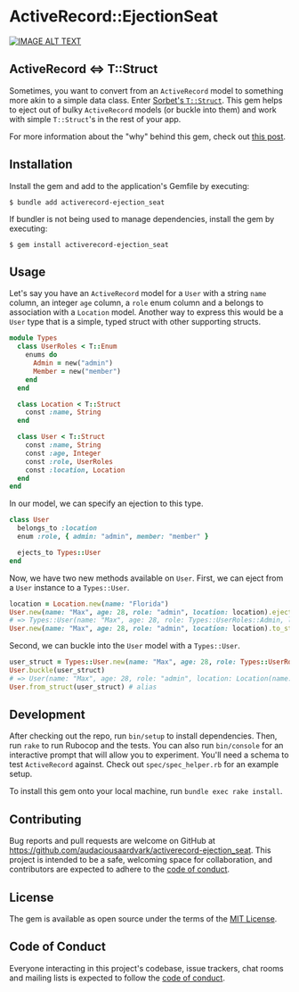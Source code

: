 # ActiveRecord::EjectionSeat

[![IMAGE ALT TEXT](https://img.youtube.com/vi/HfCY-bkVJKM/0.jpg)](http://www.youtube.com/watch?v=HfCY-bkVJKM "Introduction to activerecord-ejection_seat")

## ActiveRecord <=> T::Struct

Sometimes, you want to convert from an `ActiveRecord` model to something more akin to a simple data class. Enter [Sorbet's `T::Struct`](https://sorbet.org/docs/tstruct). This gem helps to eject out of bulky `ActiveRecord` models (or buckle into them) and work with simple `T::Struct`'s in the rest of your app.

For more information about the "why" behind this gem, check out [this post](https://maxveld.ink/ejecting-out-of-an-orm/).

## Installation

Install the gem and add to the application's Gemfile by executing:

    $ bundle add activerecord-ejection_seat

If bundler is not being used to manage dependencies, install the gem by executing:

    $ gem install activerecord-ejection_seat

## Usage

Let's say you have an `ActiveRecord` model for a `User` with a string `name` column, an integer `age` column, a `role` enum column and a belongs to association with a `Location` model. Another way to express this would be a `User` type that is a simple, typed struct with other supporting structs.

```ruby
module Types
  class UserRoles < T::Enum
    enums do
      Admin = new("admin")
      Member = new("member")
    end
  end

  class Location < T::Struct
    const :name, String
  end

  class User < T::Struct
    const :name, String
    const :age, Integer
    const :role, UserRoles
    const :location, Location
  end
end
```

In our model, we can specify an ejection to this type.

```ruby
class User
  belongs_to :location
  enum :role, { admin: "admin", member: "member" }

  ejects_to Types::User
end
```

Now, we have two new methods available on `User`. First, we can eject from a `User` instance to a `Types::User`.

```ruby
location = Location.new(name: "Florida")
User.new(name: "Max", age: 28, role: "admin", location: location).eject
# => Types::User(name: "Max", age: 28, role: Types::UserRoles::Admin, location: Types::Location.new(name: "Florida))
User.new(name: "Max", age: 28, role: "admin", location: location).to_struct # alias
```

Second, we can buckle into the `User` model with a `Types::User`.

```ruby
user_struct = Types::User.new(name: "Max", age: 28, role: Types::UserRoles::Admin, location: Types::Location.new(name: "Florida"))
User.buckle(user_struct)
# => User(name: "Max", age: 28, role: "admin", location: Location(name: "Florida"))
User.from_struct(user_struct) # alias
```

## Development

After checking out the repo, run `bin/setup` to install dependencies. Then, run `rake` to run Rubocop and the tests. You can also run `bin/console` for an interactive prompt that will allow you to experiment. You'll need a schema to test `ActiveRecord` against. Check out `spec/spec_helper.rb` for an example setup.

To install this gem onto your local machine, run `bundle exec rake install`.

## Contributing

Bug reports and pull requests are welcome on GitHub at https://github.com/audaciousaardvark/activerecord-ejection_seat. This project is intended to be a safe, welcoming space for collaboration, and contributors are expected to adhere to the [code of conduct](https://github.com/audaciousaardvark/activerecord-ejection_seat/blob/master/CODE_OF_CONDUCT.md).

## License

The gem is available as open source under the terms of the [MIT License](https://opensource.org/licenses/MIT).

## Code of Conduct

Everyone interacting in this project's codebase, issue trackers, chat rooms and mailing lists is expected to follow the [code of conduct](https://github.com/audaciousaardvark/activerecord-ejection_seat/blob/master/CODE_OF_CONDUCT.md).

